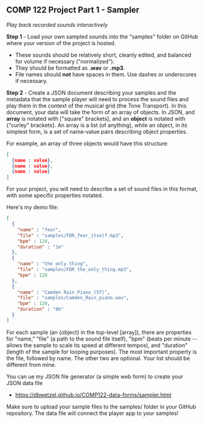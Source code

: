 ## COMP 122 Project Part 1 - Sampler
*Play back recorded sounds interactively*

**Step 1** - Load your own sampled sounds into the "samples" folder on GitHub where your version of the project is hosted. 
- These sounds should be relatively short, cleanly edited, and balanced for volume if necessary ("normalized").
- They should be formatted as **.wav** or **.mp3**.
- File names should **not** have spaces in them. Use dashes or underscores if necessary.

**Step 2** - Create a JSON document describing your samples and the metadata that the sample player will need to process the sound files and play them in the context of the musical grid (the Tone Transport). In this document, your data will take the form of an array of objects. In JSON, and **array** is notated with ["square" brackets], and an **object** is notated with {"curley" brackets}. An array is a list (of anything), while an object, in its simplest form, is a set of name-value pairs describing object properties.

For example, an array of three objects would have this structure:
```json
[
  {name : value},
  {name : value},
  {name : value}
]
```
For your project, you will need to describe a set of sound files in this format, with some specific properties notated.

Here's my demo file:
```json
[
  {
    "name" : "fear",
    "file" : "samples/FDR_fear_itself.mp3",
    "bpm" : 120,
    "duration" : "1m"
  },
  {
    "name" : "the only thing",
    "file" : "samples/FDR_the_only_thing.mp3",
    "bpm" : 120
  },
  {
    "name" : "Camden Rain Piano (ST)",
    "file" : "samples/Camden_Rain_piano.wav",
    "bpm" : 120,
    "duration" : "8m"
  }
]
```
For each sample (an {object} in the top-level [array]), there are properties for "name," "file" (a path to the sound file itself), "bpm" (beats per minute -- allows the sample to scale its speed at different tempos), and "duration" (length of the sample for looping purposes). The most important property is the file, followed by name. The other two are optional. Your list should be different from mine.

You can ue my JSON file generator (a simple web form) to create your JSON data file
* https://dbwetzel.github.io/COMP122-data-forms/sampler.html

Make sure to upload your sample files to the samples/ folder in your GitHub repository. The data file will connect the player app to your samples!